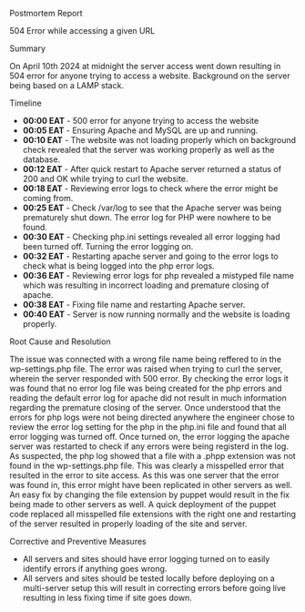 Postmortem Report

504 Error while accessing a given URL

Summary

On April 10th 2024 at midnight the server access went down resulting in 504 error for anyone trying to access a website. Background on the server being based on a LAMP stack.

Timeline

- **00:00 EAT** - 500 error for anyone trying to access the website
- **00:05 EAT** - Ensuring Apache and MySQL are up and running.
- **00:10 EAT** - The website was not loading properly which on background check revealed that the server was working properly as well as the database.
- **00:12 EAT** - After quick restart to Apache server returned a status of 200 and OK while trying to curl the website.
- **00:18 EAT** - Reviewing error logs to check where the error might be coming from.
- **00:25 EAT** - Check /var/log to see that the Apache server was being prematurely shut down. The error log for PHP were nowhere to be found.
- **00:30 EAT** - Checking php.ini settings revealed all error logging had been turned off. Turning the error logging on.
- **00:32 EAT** - Restarting apache server and going to the error logs to check what is being logged into the php error logs.
- **00:36 EAT** - Reviewing error logs for php revealed a mistyped file name which was resulting in incorrect loading and premature closing of apache.
- **00:38 EAT** - Fixing file name and restarting Apache server.
- **00:40 EAT** - Server is now running normally and the website is loading properly.


Root Cause and Resolution

The issue was connected with a wrong file name being reffered to in the wp-settings.php file. The error was raised when trying to curl the server, wherein the server responded with 500 error. By checking the error logs it was found that no error log file was being created for the php errors and reading the default error log for apache did not result in much information regarding the premature closing of the server. Once understood that the errors for php logs were not being directed anywhere the engineer chose to review the error log setting for the php in the php.ini file and found that all error logging was turned off. Once turned on, the error logging the apache server was restarted to check if any errors were being registerd in the log. As suspected, the php log showed that a file with a .phpp extension was not found in the wp-settings.php file. This was clearly a misspelled error that resulted in the error to site access. As this was one server that the error was found in, this error might have been replicated in other servers as well. An easy fix by changing the file extension by puppet would result in the fix being made to other servers as well. A quick deployment of the puppet code replaced all misspelled file extensions with the right one and restarting of the server resulted in properly loading of the site and server.

 Corrective and Preventive Measures

- All servers and sites should have error logging turned on to easily identify errors if anything goes wrong.
- All servers and sites should be tested locally before deploying on a multi-server setup this will result in correcting errors before going live resulting in less fixing time if site goes down.

